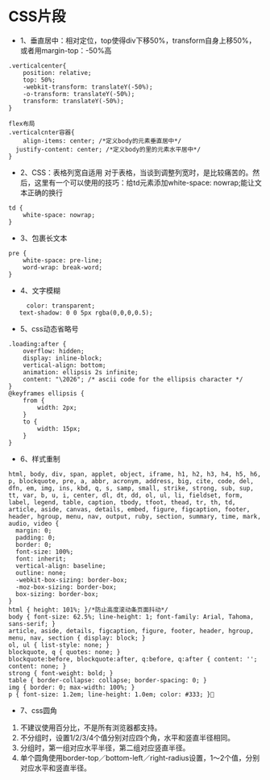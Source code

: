 # CSS片段
* 1、垂直居中：相对定位，top使得div下移50%，transform自身上移50%，或者用margin-top：-50%高
```
.verticalcenter{
    position: relative;
    top: 50%;
    -webkit-transform: translateY(-50%);
    -o-transform: translateY(-50%);
    transform: translateY(-50%);
}

flex布局
.verticalcnter容器{
	align-items: center; /*定义body的元素垂直居中*/
  justify-content: center; /*定义body的里的元素水平居中*/
}
```

* 2、CSS：表格列宽自适用
对于表格，当谈到调整列宽时，是比较痛苦的。然后，这里有一个可以使用的技巧：给td元素添加white-space: nowrap;能让文本正确的换行
```
td {
    white-space: nowrap;
}
```

* 3、包裹长文本
```
pre {
    white-space: pre-line;
    word-wrap: break-word;
}
```

* 4、文字模糊
```
	 color: transparent;
   text-shadow: 0 0 5px rgba(0,0,0,0.5);
```

* 5、css动态省略号
```
.loading:after {
    overflow: hidden;
    display: inline-block;
    vertical-align: bottom;
    animation: ellipsis 2s infinite;
    content: "\2026"; /* ascii code for the ellipsis character */
}
@keyframes ellipsis {
    from {
        width: 2px;
    }
    to {
        width: 15px;
    }
}
```

* 6、样式重制
```
html, body, div, span, applet, object, iframe, h1, h2, h3, h4, h5, h6, p, blockquote, pre, a, abbr, acronym, address, big, cite, code, del, dfn, em, img, ins, kbd, q, s, samp, small, strike, strong, sub, sup, tt, var, b, u, i, center, dl, dt, dd, ol, ul, li, fieldset, form, label, legend, table, caption, tbody, tfoot, thead, tr, th, td, article, aside, canvas, details, embed, figure, figcaption, footer, header, hgroup, menu, nav, output, ruby, section, summary, time, mark, audio, video {
  margin: 0;
  padding: 0;
  border: 0;
  font-size: 100%;
  font: inherit;
  vertical-align: baseline;
  outline: none;
  -webkit-box-sizing: border-box;
  -moz-box-sizing: border-box;
  box-sizing: border-box;
}
html { height: 101%; }/*防止高度滚动条页面抖动*/
body { font-size: 62.5%; line-height: 1; font-family: Arial, Tahoma, sans-serif; }
article, aside, details, figcaption, figure, footer, header, hgroup, menu, nav, section { display: block; }
ol, ul { list-style: none; }
blockquote, q { quotes: none; }
blockquote:before, blockquote:after, q:before, q:after { content: ''; content: none; }
strong { font-weight: bold; } 
table { border-collapse: collapse; border-spacing: 0; }
img { border: 0; max-width: 100%; }
p { font-size: 1.2em; line-height: 1.0em; color: #333; }
```

* 7、css圆角
1. 不建议使用百分比，不是所有浏览器都支持。
2. 不分组时，设置1/2/3/4个值分别对应四个角，水平和竖直半径相同。
3. 分组时，第一组对应水平半径，第二组对应竖直半径。
4. 单个圆角使用border-top／bottom-left／right-radius设置，1～2个值，分别对应水平和竖直半径。